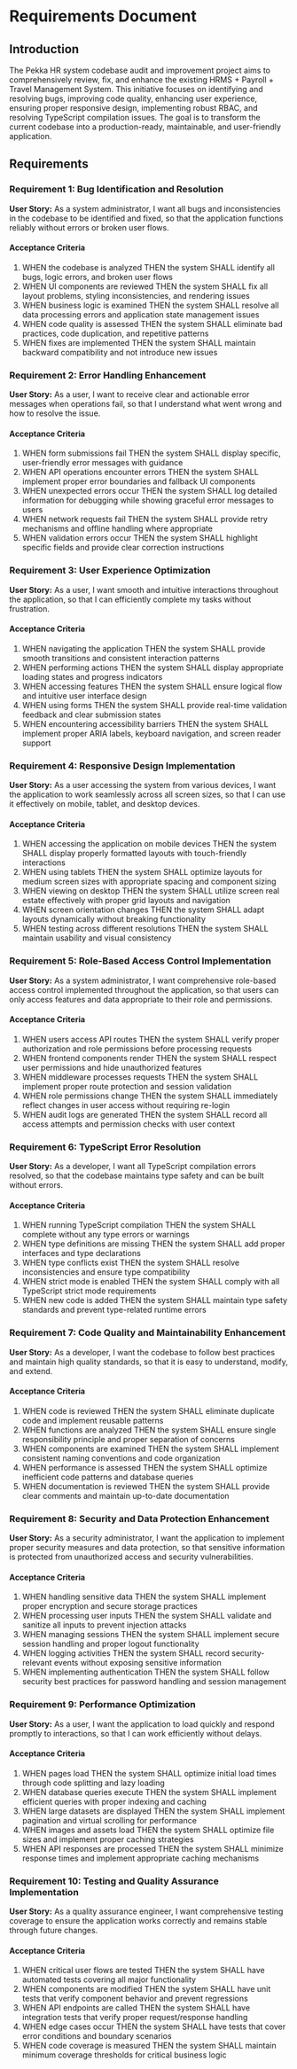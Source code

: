 # Requirements Document

## Introduction

The Pekka HR system codebase audit and improvement project aims to comprehensively review, fix, and enhance the existing HRMS + Payroll + Travel Management System. This initiative focuses on identifying and resolving bugs, improving code quality, enhancing user experience, ensuring proper responsive design, implementing robust RBAC, and resolving TypeScript compilation issues. The goal is to transform the current codebase into a production-ready, maintainable, and user-friendly application.

## Requirements

### Requirement 1: Bug Identification and Resolution

**User Story:** As a system administrator, I want all bugs and inconsistencies in the codebase to be identified and fixed, so that the application functions reliably without errors or broken user flows.

#### Acceptance Criteria

1. WHEN the codebase is analyzed THEN the system SHALL identify all bugs, logic errors, and broken user flows
2. WHEN UI components are reviewed THEN the system SHALL fix all layout problems, styling inconsistencies, and rendering issues
3. WHEN business logic is examined THEN the system SHALL resolve all data processing errors and application state management issues
4. WHEN code quality is assessed THEN the system SHALL eliminate bad practices, code duplication, and repetitive patterns
5. WHEN fixes are implemented THEN the system SHALL maintain backward compatibility and not introduce new issues

### Requirement 2: Error Handling Enhancement

**User Story:** As a user, I want to receive clear and actionable error messages when operations fail, so that I understand what went wrong and how to resolve the issue.

#### Acceptance Criteria

1. WHEN form submissions fail THEN the system SHALL display specific, user-friendly error messages with guidance
2. WHEN API operations encounter errors THEN the system SHALL implement proper error boundaries and fallback UI components
3. WHEN unexpected errors occur THEN the system SHALL log detailed information for debugging while showing graceful error messages to users
4. WHEN network requests fail THEN the system SHALL provide retry mechanisms and offline handling where appropriate
5. WHEN validation errors occur THEN the system SHALL highlight specific fields and provide clear correction instructions

### Requirement 3: User Experience Optimization

**User Story:** As a user, I want smooth and intuitive interactions throughout the application, so that I can efficiently complete my tasks without frustration.

#### Acceptance Criteria

1. WHEN navigating the application THEN the system SHALL provide smooth transitions and consistent interaction patterns
2. WHEN performing actions THEN the system SHALL display appropriate loading states and progress indicators
3. WHEN accessing features THEN the system SHALL ensure logical flow and intuitive user interface design
4. WHEN using forms THEN the system SHALL provide real-time validation feedback and clear submission states
5. WHEN encountering accessibility barriers THEN the system SHALL implement proper ARIA labels, keyboard navigation, and screen reader support

### Requirement 4: Responsive Design Implementation

**User Story:** As a user accessing the system from various devices, I want the application to work seamlessly across all screen sizes, so that I can use it effectively on mobile, tablet, and desktop devices.

#### Acceptance Criteria

1. WHEN accessing the application on mobile devices THEN the system SHALL display properly formatted layouts with touch-friendly interactions
2. WHEN using tablets THEN the system SHALL optimize layouts for medium screen sizes with appropriate spacing and component sizing
3. WHEN viewing on desktop THEN the system SHALL utilize screen real estate effectively with proper grid layouts and navigation
4. WHEN screen orientation changes THEN the system SHALL adapt layouts dynamically without breaking functionality
5. WHEN testing across different resolutions THEN the system SHALL maintain usability and visual consistency

### Requirement 5: Role-Based Access Control Implementation

**User Story:** As a system administrator, I want comprehensive role-based access control implemented throughout the application, so that users can only access features and data appropriate to their role and permissions.

#### Acceptance Criteria

1. WHEN users access API routes THEN the system SHALL verify proper authorization and role permissions before processing requests
2. WHEN frontend components render THEN the system SHALL respect user permissions and hide unauthorized features
3. WHEN middleware processes requests THEN the system SHALL implement proper route protection and session validation
4. WHEN role permissions change THEN the system SHALL immediately reflect changes in user access without requiring re-login
5. WHEN audit logs are generated THEN the system SHALL record all access attempts and permission checks with user context

### Requirement 6: TypeScript Error Resolution

**User Story:** As a developer, I want all TypeScript compilation errors resolved, so that the codebase maintains type safety and can be built without errors.

#### Acceptance Criteria

1. WHEN running TypeScript compilation THEN the system SHALL complete without any type errors or warnings
2. WHEN type definitions are missing THEN the system SHALL add proper interfaces and type declarations
3. WHEN type conflicts exist THEN the system SHALL resolve inconsistencies and ensure type compatibility
4. WHEN strict mode is enabled THEN the system SHALL comply with all TypeScript strict mode requirements
5. WHEN new code is added THEN the system SHALL maintain type safety standards and prevent type-related runtime errors

### Requirement 7: Code Quality and Maintainability Enhancement

**User Story:** As a developer, I want the codebase to follow best practices and maintain high quality standards, so that it is easy to understand, modify, and extend.

#### Acceptance Criteria

1. WHEN code is reviewed THEN the system SHALL eliminate duplicate code and implement reusable patterns
2. WHEN functions are analyzed THEN the system SHALL ensure single responsibility principle and proper separation of concerns
3. WHEN components are examined THEN the system SHALL implement consistent naming conventions and code organization
4. WHEN performance is assessed THEN the system SHALL optimize inefficient code patterns and database queries
5. WHEN documentation is reviewed THEN the system SHALL provide clear comments and maintain up-to-date documentation

### Requirement 8: Security and Data Protection Enhancement

**User Story:** As a security administrator, I want the application to implement proper security measures and data protection, so that sensitive information is protected from unauthorized access and security vulnerabilities.

#### Acceptance Criteria

1. WHEN handling sensitive data THEN the system SHALL implement proper encryption and secure storage practices
2. WHEN processing user inputs THEN the system SHALL validate and sanitize all inputs to prevent injection attacks
3. WHEN managing sessions THEN the system SHALL implement secure session handling and proper logout functionality
4. WHEN logging activities THEN the system SHALL record security-relevant events without exposing sensitive information
5. WHEN implementing authentication THEN the system SHALL follow security best practices for password handling and session management

### Requirement 9: Performance Optimization

**User Story:** As a user, I want the application to load quickly and respond promptly to interactions, so that I can work efficiently without delays.

#### Acceptance Criteria

1. WHEN pages load THEN the system SHALL optimize initial load times through code splitting and lazy loading
2. WHEN database queries execute THEN the system SHALL implement efficient queries with proper indexing and caching
3. WHEN large datasets are displayed THEN the system SHALL implement pagination and virtual scrolling for performance
4. WHEN images and assets load THEN the system SHALL optimize file sizes and implement proper caching strategies
5. WHEN API responses are processed THEN the system SHALL minimize response times and implement appropriate caching mechanisms

### Requirement 10: Testing and Quality Assurance Implementation

**User Story:** As a quality assurance engineer, I want comprehensive testing coverage to ensure the application works correctly and remains stable through future changes.

#### Acceptance Criteria

1. WHEN critical user flows are tested THEN the system SHALL have automated tests covering all major functionality
2. WHEN components are modified THEN the system SHALL have unit tests that verify component behavior and prevent regressions
3. WHEN API endpoints are called THEN the system SHALL have integration tests that verify proper request/response handling
4. WHEN edge cases occur THEN the system SHALL have tests that cover error conditions and boundary scenarios
5. WHEN code coverage is measured THEN the system SHALL maintain minimum coverage thresholds for critical business logic